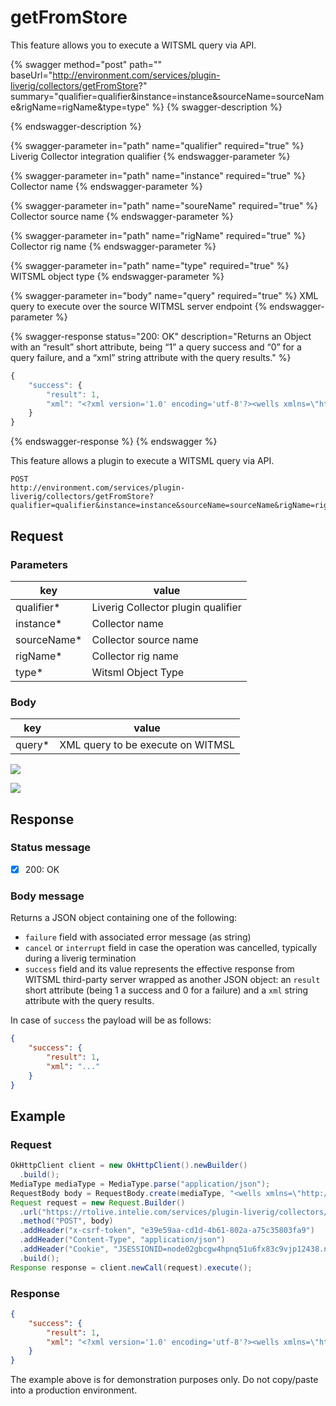 # getFromStore

This feature allows you to execute a WITSML query via API.

{% swagger method="post" path="" baseUrl="http://environment.com/services/plugin-liverig/collectors/getFromStore?" summary="qualifier=qualifier&instance=instance&sourceName=sourceName&rigName=rigName&type=type" %}
{% swagger-description %}

{% endswagger-description %}

{% swagger-parameter in="path" name="qualifier" required="true" %}
Liverig Collector integration qualifier
{% endswagger-parameter %}

{% swagger-parameter in="path" name="instance" required="true" %}
Collector name
{% endswagger-parameter %}

{% swagger-parameter in="path" name="soureName" required="true" %}
Collector source name
{% endswagger-parameter %}

{% swagger-parameter in="path" name="rigName" required="true" %}
Collector rig name
{% endswagger-parameter %}

{% swagger-parameter in="path" name="type" required="true" %}
WITSML object type
{% endswagger-parameter %}

{% swagger-parameter in="body" name="query" required="true" %}
XML query to execute over the source WITMSL server endpoint
{% endswagger-parameter %}

{% swagger-response status="200: OK" description="Returns an Object with an “result” short attribute, being “1” a query success and “0” for a query failure, and a “xml” string attribute with the query results." %}
```javascript
{
    "success": {
        "result": 1,
        "xml": "<?xml version='1.0' encoding='utf-8'?><wells xmlns=\"http://www.witsml.org/schemas/1series\" version=\"1.4.1.1\">...</xml>"
    }
}
```
{% endswagger-response %}
{% endswagger %}


This feature allows a plugin to execute a WITSML query via API.
```
POST
http://environment.com/services/plugin-liverig/collectors/getFromStore?qualifier=qualifier&instance=instance&sourceName=sourceName&rigName=rigName&type=type
```
## Request 
### Parameters
| key         | value                                                       |
|-------------|-------------------------------------------------------------|
| qualifier*  | Liverig Collector plugin qualifier | 
| instance*   | Collector name                                              |
| sourceName* | Collector source name                                       | 
| rigName*    | Collector rig name                                          |
| type*       | Witsml Object Type                                          |
### Body
| key | value                                           |
| --- |-------------------------------------------------|
| query* | XML query to be execute on WITMSL |

![](https://github.com/efsh/gitbook-drilling/assets/1487210/c57f7648-451d-48d3-8eb6-7a9194ab26d0)

![](https://github.com/efsh/gitbook-drilling/assets/1487210/ba1eb88d-b33a-44af-bccd-3aac8b193046)

## Response
### Status message 
- [X] 200: OK
### Body message
Returns a JSON object containing one of the following:
- `failure` field with associated error message (as string)
- `cancel` or `interrupt` field in case the operation was cancelled, typically during a liverig termination
- `success` field and its value represents the effective response from WITSML third-party server wrapped as another JSON object: an `result` short attribute (being 1 a success and 0 for a failure) and a `xml` string attribute with the query results.

In case of `success` the payload will be as follows:
```json
{
    "success": {
        "result": 1,
        "xml": "..."
    }
}
```

## Example
### Request
```java
OkHttpClient client = new OkHttpClient().newBuilder()
  .build();
MediaType mediaType = MediaType.parse("application/json");
RequestBody body = RequestBody.create(mediaType, "<wells xmlns=\"http://www.witsml.org/schemas/1series\" version=\"1.4.1.1\">\n  <well uid=\"Energistics-well-0001\">\n    <name />\n  </well>\n</wells>");
Request request = new Request.Builder()
  .url("https://rtolive.intelie.com/services/plugin-liverig/collectors/getFromStore?qualifier=real&instance=real-collector&sourceName=Witsml certification&rigName=cert&type=well")
  .method("POST", body)
  .addHeader("x-csrf-token", "e39e59aa-cd1d-4b61-802a-a75c35803fa9")
  .addHeader("Content-Type", "application/json")
  .addHeader("Cookie", "JSESSIONID=node02gbcgw4hpnq51u6fx83c9vjp12438.node0")
  .build();
Response response = client.newCall(request).execute();
```
### Response
```json
{
    "success": {
        "result": 1,
        "xml": "<?xml version='1.0' encoding='utf-8'?><wells xmlns=\"http://www.witsml.org/schemas/1series\" version=\"1.4.1.1\"><well uid=\"Energistics-well-0001\"><name>Energistics Certification Well 1</name><numGovt>Energistics-numGovt-11111</numGovt><dTimLicense>2001-05-15T13:20:00Z</dTimLicense><field>Big Field</field><country>US</country><state>TX</state><county>Montgomery</county><region>Region Name</region><district>District Name</district><block>Block Name</block><timeZone>-06:00</timeZone><operator>Operating Company</operator><operatorDiv>Division Name</operatorDiv><pcInterest uom=\"%\">65</pcInterest><numAPI>Energistics-numAPI-11111</numAPI><statusWell>drilling</statusWell><purposeWell>exploration</purposeWell><dTimSpud>2001-05-31T08:15:00Z</dTimSpud><dTimPa>2001-07-15T15:30:00Z</dTimPa><wellDatum uid=\"KB\"><name>Kelly Bushing</name><code>KB</code><elevation uom=\"ft\">78.5</elevation></wellDatum><wellCRS uid=\"proj1\"><name>ED50 / UTM Zone 31N</name><mapProjection><nameCRS namingSystem=\"epsg\">ED50 / UTM Zone 31N</nameCRS><NADType>unknown</NADType></mapProjection></wellCRS><wellCRS uid=\"geog1\"><name>ED50</name><geographic><nameCRS namingSystem=\"epsg\">ED50</nameCRS></geographic></wellCRS><commonData><dTimCreation>2023-09-04T16:23:03.021Z</dTimCreation><dTimLastChange>2023-09-04T16:33:53.869Z</dTimLastChange></commonData></well></wells>"
    }
}
```
The example above is for demonstration purposes only. Do not copy/paste into a production environment.
